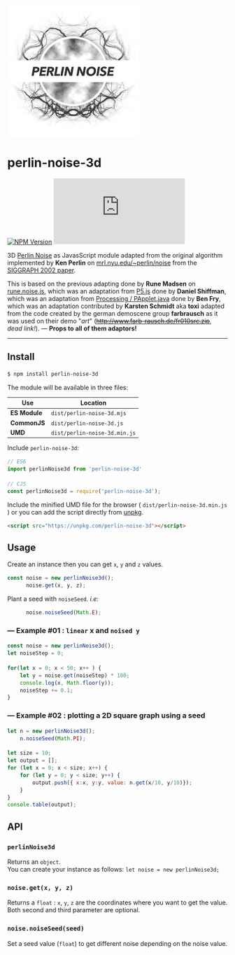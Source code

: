 <p><img src="perlin-noise.jpg" alt="Perlin Noise" width="300" /></p>

# perlin-noise-3d

[![NPM Version](https://img.shields.io/npm/v/perlin-noise-3d.svg)](https://www.npmjs.com/package/perlin-noise-3d) [![gzip File Size](https://img.badgesize.io/https://unpkg.com/perlin-noise-3d/dist/perlin-noise-3d.min.js?compression=gzip)](https://unpkg.com/perlin-noise-3d/dist/perlin-noise-3d.min.js)

3D [Perlin Noise](https://en.wikipedia.org/wiki/Perlin_noise) as JavasScript module adapted from the original algorithm implemented by **Ken Perlin** on [mrl.nyu.edu/~perlin/noise](https://mrl.nyu.edu/~perlin/noise/) from the [SIGGRAPH 2002 paper](http://mrl.nyu.edu/~perlin/paper445.pdf).

This is based on the previous adapting done by **Rune Madsen** on [rune.noise.js](https://github.com/runemadsen/rune.noise.js), which was an adaptation from [P5.js](https://github.com/processing/p5.js/blob/master/src/math/noise.js) done by **Daniel Shiffman**, which was an adaptation from [Processing / PApplet.java](https://github.com/processing/processing/blob/master/core/src/processing/core/PApplet.java) done by **Ben Fry**, which was an adaptation contributed by **Karsten Schmidt** aka **toxi** adapted from the code created by the german demoscene group **farbrausch** as it was used on their demo "*art*" (~~http://www.farb-rausch.de/fr010src.zip~~, *dead link!*). — **Props to all of them adaptors!**

---

## Install

```sh
$ npm install perlin-noise-3d
```

The module will be available in three files:

| Use           | Location      |
| ------------- | ------------- |
| **ES Module** | `dist/perlin-noise-3d.mjs`      |
| **CommonJS**  | `dist/perlin-noise-3d.js`       |
| **UMD**       | `dist/perlin-noise-3d.min.js`   |

Include `perlin-noise-3d`:

```javascript
// ES6
import perlinNoise3d from 'perlin-noise-3d'

// CJS
const perlinNoise3d = require('perlin-noise-3d');
```

Include the minified UMD file for the browser ( `dist/perlin-noise-3d.min.js` ) or you can add the script directly from [unpkg](https://unpkg.com/perlin-noise-3d).

```html
<script src="https://unpkg.com/perlin-noise-3d"></script>
```

## Usage

Create an instance then you can get `x`, `y` and `z` values.

```javascript
const noise = new perlinNoise3d();
      noise.get(x, y, z);
```

Plant a seed with `noiseSeed`. *i.e:*

```javascript
      noise.noiseSeed(Math.E);
```



### — Example #01 : `linear` x and `noised y`

```javascript
const noise = new perlinNoise3d();
let noiseStep = 0;

for(let x = 0; x < 50; x++ ) {
	let y = noise.get(noiseStep) * 100;
	console.log(x, Math.floor(y));
	noiseStep += 0.1;
}
```

### — Example #02 : plotting a 2D square graph using a seed

```javascript
let n = new perlinNoise3d();
    n.noiseSeed(Math.PI);

let size = 10;
let output = [];
for (let x = 0; x < size; x++) {
    for (let y = 0; y < size; y++) {
        output.push({ x:x, y:y, value: n.get(x/10, y/10)});
    }
}
console.table(output);
```


## API

### `perlinNoise3d`

Returns an `object`.<br />You can create your instance as follows: `let noise = new perlinNoise3d;`

### `noise.get(x, y, z)`

Returns a `float` : `x`, `y`, `z` are the coordinates where you want to get the value. Both second and third parameter are optional.

### `noise.noiseSeed(seed)`

Set a seed value (`float`) to get different noise depending on the noise value.
